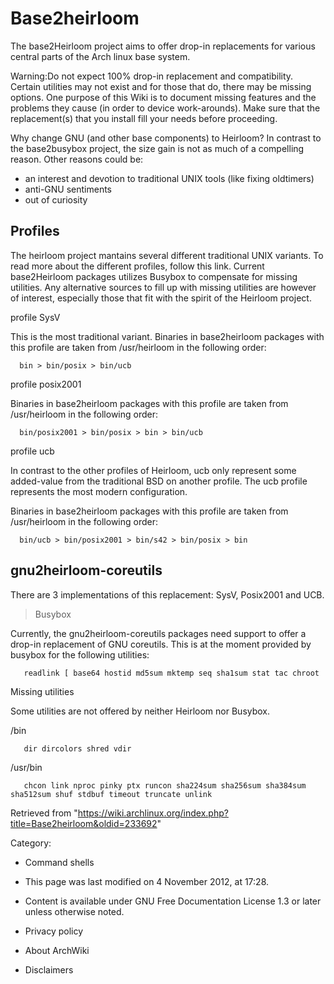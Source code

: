 Base2heirloom
=============

The base2Heirloom project aims to offer drop-in replacements for various
central parts of the Arch linux base system.

Warning:Do not expect 100% drop-in replacement and compatibility.
Certain utilities may not exist and for those that do, there may be
missing options. One purpose of this Wiki is to document missing
features and the problems they cause (in order to device work-arounds).
Make sure that the replacement(s) that you install fill your needs
before proceeding.

Why change GNU (and other base components) to Heirloom? In contrast to
the base2busybox project, the size gain is not as much of a compelling
reason. Other reasons could be:

-   an interest and devotion to traditional UNIX tools (like fixing
    oldtimers)
-   anti-GNU sentiments
-   out of curiosity

Profiles
--------

The heirloom project mantains several different traditional UNIX
variants. To read more about the different profiles, follow this link.
Current base2Heirloom packages utilizes Busybox to compensate for
missing utilities. Any alternative sources to fill up with missing
utilities are however of interest, especially those that fit with the
spirit of the Heirloom project.

profile SysV

This is the most traditional variant. Binaries in base2heirloom packages
with this profile are taken from /usr/heirloom in the following order:

      bin > bin/posix > bin/ucb

profile posix2001

Binaries in base2heirloom packages with this profile are taken from
/usr/heirloom in the following order:

      bin/posix2001 > bin/posix > bin > bin/ucb

profile ucb

In contrast to the other profiles of Heirloom, ucb only represent some
added-value from the traditional BSD on another profile. The ucb profile
represents the most modern configuration.

Binaries in base2heirloom packages with this profile are taken from
/usr/heirloom in the following order:

      bin/ucb > bin/posix2001 > bin/s42 > bin/posix > bin

gnu2heirloom-coreutils
----------------------

There are 3 implementations of this replacement: SysV, Posix2001 and
UCB.

> Busybox

Currently, the gnu2heirloom-coreutils packages need support to offer a
drop-in replacement of GNU coreutils. This is at the moment provided by
busybox for the following utilities:

       readlink [ base64 hostid md5sum mktemp seq sha1sum stat tac chroot

Missing utilities

Some utilities are not offered by neither Heirloom nor Busybox.

/bin

       dir dircolors shred vdir 

/usr/bin

       chcon link nproc pinky ptx runcon sha224sum sha256sum sha384sum sha512sum shuf stdbuf timeout truncate unlink

Retrieved from
"https://wiki.archlinux.org/index.php?title=Base2heirloom&oldid=233692"

Category:

-   Command shells

-   This page was last modified on 4 November 2012, at 17:28.
-   Content is available under GNU Free Documentation License 1.3 or
    later unless otherwise noted.
-   Privacy policy
-   About ArchWiki
-   Disclaimers
